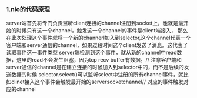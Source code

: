 ### 1.nio的代码原理
server端首先将专门负责监听client连接的channel注册到socket上，也就是最开始的时候只有这一个channel，触发这一个channel的事件是client端接入，
那么在此次处理这个事件就将一个新的channerl加入到selector,这个channel代表一个客户端和server通信的channel，如果过段时间这个client发送了消息。这代表了读取事件这一事件类型
server端检测到这个事件，就从新的channel中read数据，这里的read不会发生阻塞，因为tcp recv buffer有数据。//
注意客户端和server通信的channel是在建立连接的时候加入到selector中的，而不是后续的发送数据的时候
selector.select()可以监听select中注册的所有channel事件，就比如clinet接入这个事件会触发最开始的serversocketchannel//
对应的事件触发对应的channel
